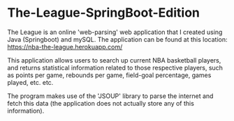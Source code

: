 # The-League-SpringBoot-Edition
The League is an online 'web-parsing' web application that I created using Java (Springboot) and mySQL. The application can be found at this location: https://nba-the-league.herokuapp.com/

This application allows users to search up current NBA basketball players, and returns statistical information related to those respective players, such as points per game, rebounds per game, field-goal percentage, games played, etc. etc. 

The program makes use of the 'JSOUP' library to parse the internet and fetch this data (the application does not actually store any of this information).


